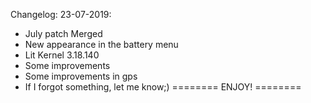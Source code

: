 
Changelog: 23-07-2019: 
* July patch Merged
* New appearance in the battery menu
* Lit Kernel 3.18.140
* Some improvements
* Some improvements in gps
* If I forgot something, let me know;)
======== ENJOY! ========

